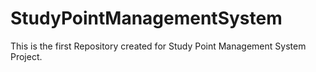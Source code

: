 # StudyPointManagementSystem
This is the first Repository created for Study Point Management System Project.
